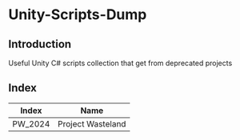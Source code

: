 # Unity-Scripts-Dump

## **Introduction**
Useful Unity C# scripts collection that get from deprecated projects

## **Index**
| Index | Name |
|----------|----------|
| PW_2024  | Project Wasteland | 
